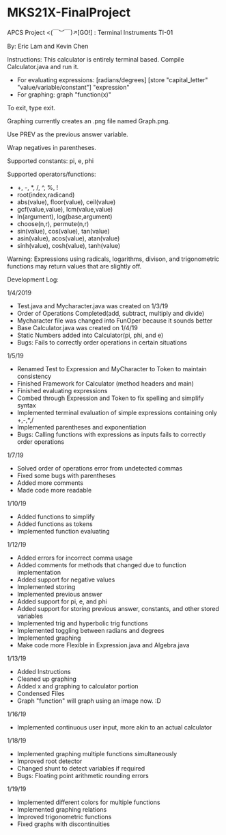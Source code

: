 # MKS21X-FinalProject

APCS Project <(￣︶￣)↗[GO!] : Terminal Instruments TI-01

By: Eric Lam and Kevin Chen

Instructions: This calculator is entirely terminal based. Compile Calculator.java and run it.
 - For evaluating expressions: [radians/degrees] [store "capital_letter" "value/variable/constant"] "expression"
 - For graphing: graph "function(x)"

 To exit, type exit.

 Graphing currently creates an .png file named Graph.png.

 Use PREV as the previous answer variable.

 Wrap negatives in parentheses.

 Supported constants: pi, e, phi

 Supported operators/functions:
 - +, -, *, /, ^, %, !
 - root(index,radicand)
 - abs(value), floor(value), ceil(value)
 - gcf(value,value), lcm(value,value)
 - ln(argument), log(base,argument)
 - choose(n,r), permute(n,r)
 - sin(value), cos(value), tan(value)
 - asin(value), acos(value), atan(value)
 - sinh(value), cosh(value), tanh(value)

Warning: Expressions using radicals, logarithms, divison, and trigonometric functions may return values that are slightly off.

Development Log:

 1/4/2019
 - Test.java and Mycharacter.java was created on 1/3/19
 - Order of Operations Completed(add, subtract, multiply and divide)
 - Mycharacter file was changed into FunOper because it sounds better
 - Base Calculator.java was created on 1/4/19
 - Static Numbers added into Calculator(pi, phi, and e)
 - Bugs: Fails to correctly order operations in certain situations

 1/5/19
 - Renamed Test to Expression and MyCharacter to Token to maintain consistency
 - Finished Framework for Calculator (method headers and main)
 - Finished evaluating expressions
 - Combed through Expression and Token to fix spelling and simplify syntax
 - Implemented terminal evaluation of simple expressions containing only +,-,*,/
 - Implemented parentheses and exponentiation
 - Bugs: Calling functions with expressions as inputs fails to correctly order operations

 1/7/19
 - Solved order of operations error from undetected commas
 - Fixed some bugs with parentheses
 - Added more comments
 - Made code more readable

 1/10/19
 - Added functions to simplify
 - Added functions as tokens
 - Implemented function evaluating

 1/12/19
 - Added errors for incorrect comma usage
 - Added comments for methods that changed due to function implementation
 - Added support for negative values
 - Implemented storing
 - Implemented previous answer
 - Added support for pi, e, and phi
 - Added support for storing previous answer, constants, and other stored variables
 - Implemented trig and hyperbolic trig functions
 - Implemented toggling between radians and degrees
 - Implemented graphing
 - Make code more Flexible in Expression.java and Algebra.java

 1/13/19
 - Added Instructions
 - Cleaned up graphing
 - Added x and graphing to calculator portion
 - Condensed Files
 - Graph "function" will graph using an image now. :D

 1/16/19
  - Implemented continuous user input, more akin to an actual calculator

  1/18/19
  - Implemented graphing multiple functions simultaneously
  - Improved root detector
  - Changed shunt to detect variables if required
  - Bugs: Floating point arithmetic rounding errors

  1/19/19
  - Implemented different colors for multiple functions
  - Implemented graphing relations
  - Improved trigonometric functions
  - Fixed graphs with discontinuities

